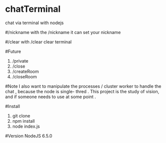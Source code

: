 # chatTerminal
 chat via terminal with nodejs

#/nickname
  with the /nickname it can set your nickname
  
#/clear
  with /clear clear terminal
  
#Future
  1. /private
  2. /close
  3. /createRoom
  4. /closeRoom
  
#Note
  I also want to manipulate the processes / cluster worker to handle the chat , because the node is single- thred . This project is the study of vision, and if someone needs to use at some point .

#Install
  1. git clone
  2. npm install
  3. node index.js
  
#Version
  NodeJS 6.5.0

